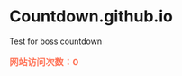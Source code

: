 # Countdown.github.io
Test for boss countdown


<aside id="sidebar">
<p style="font-size:16px;font-weight:bold;color:#FF7256;">网站访问次数：<label id="lb_count">0</label></p>
</aside>

<!--<script src="jquery.js" type="text/javascript"></script>-->
<script src="https://apps.bdimg.com/libs/jquery/1.10.2/jquery.min.js"></script>
<script type="text/javascript">
      $(function(){
	   getTotalPV();
	});
	function getTotalPV()
	{
		$.ajax({
			url:"http://cloud.bmob.cn/0cabcec239a03e45/getTotalPV",
			dataType:'jsonp',
			data:'',
			jsonp:'callback',
			success:function(result) {
		           //result.results[0].totalPV
			   $('#lb_count').html(result.results[0].totalPV);
			   //更新次数
			   setTotalPV();
			}
		});
	}
	function setTotalPV()
	{
	  $.ajax({
			url:"http://cloud.bmob.cn/0cabcec239a03e45/setTotalPV",
			dataType:'jsonp',
			data:'',
			jsonp:'callback',
			success:function(result) {
			}
		});
	}
</script>
